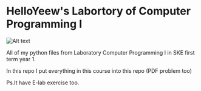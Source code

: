 # HelloYeew's Labortory of Computer Programming I
![Alt text](catdestroycom.gif)

All of my python files from Laboratory Computer Programming I in SKE first term year 1.

In this repo I put everything in this course into this repo (PDF problem too)

Ps.It have E-lab exercise too.
